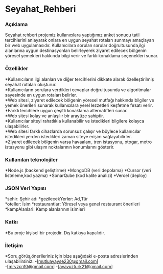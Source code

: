 # Seyahat_Rehberi
### Açıklama
Seyahat rehberi projemiz kullanıcılara yaptığımız anket sonucu tatil tercihlerini anlayarak onlara en uygun seyahat rotaları sunmayı amaçlayan bir web uygulamasıdır. Kullanıcılara sorulan sorular doğrultusunda,ilgi alanlarına uygun destinasyonları belirleyerek ziyaret edilecek bölgenin yöresel yemekleri hakkında bilgi verir ve farklı konaklama seçenekleri sunar.  
### Özellikler
*Kullanıcıların ilgi alanları ve diğer tercihlerini dikkate alarak özelleştirilmiş seyahat rotaları oluşturur.  
*Kullanıcıların sorulara verdikleri cevaplar doğrultusunda ve algoritmalar sayesinde en uygun rotaları belirler.  
*Web sitesi, ziyaret edilecek  bölgenin yöresel mutfağı hakkında  bilgiler ve yemek önerileri sunarak kullanıcılara yerel lezzetleri keşfetme fırsatı verir.  
*Farklı tercihlere uygun çeşitli konaklama alternatifleri sunar.  
*Web sitesi kolay ve anlaşılır bir arayüze sahiptir.  
*Kullanıcılar siteyi rahatlıkla kullanabilir ve istedikleri bilgilere kolayca ulaşabilirler.  
*Web sitesi farklı cihazlarda sorunsuz çalışır ve böylece kullanıcılar istedikleri yerden istedikleri zaman siteye erişim sağlayabilirler.  
*Ziyaret edilecek bölgenin varsa havaalanı, tren istasyonu, otogar, metro istasyonu gibi ulaşım noktalarının konumlarını gösterir.  
### Kullanılan teknolojiler  
*Node.js (backend geliştirme)
*MongoDB (veri depolama)
*Cursor (veri listeleme,kod yazma)
*SonarQube (kod kalite analizi)
*Vercel (deploy)
### JSON Veri Yapısı 
*sehir: Şehir adı 
*gezilecekYerler: Ad,Tür  
*oteller: İsim
*restaurantlar: Yöresel veya genel restaurant önerileri  
*kampAlanlari: Kamp alanlarının isimleri
### Katkı  
*Bu proje kişisel bir projedir. Dış katkıya kapalıdır.  
### İletişim  
*Soru,görüş,önerileriniz için bize aşağıdaki e-posta adreslerinden ulaşabilirsiniz:
-[mutluayayse230@gmail.com]  
-[mrvzcn10@gmail.com]
-[ayavuzturk21@gmail.com]  

  
